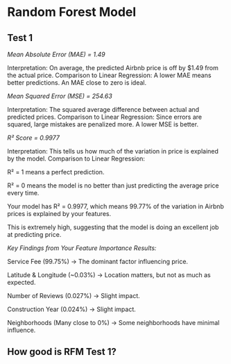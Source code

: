 # Random Forest Model

## Test 1

*Mean Absolute Error (MAE) = 1.49*

Interpretation: On average, the predicted Airbnb price is off by $1.49 from the actual price.
Comparison to Linear Regression: A lower MAE means better predictions. An MAE close to zero is ideal.

*Mean Squared Error (MSE) = 254.63*

Interpretation: The squared average difference between actual and predicted prices.
Comparison to Linear Regression: Since errors are squared, large mistakes are penalized more. A lower MSE is better.

*R² Score = 0.9977*

Interpretation: This tells us how much of the variation in price is explained by the model.
Comparison to Linear Regression:

R² = 1 means a perfect prediction.

R² = 0 means the model is no better than just predicting the average price every time.

Your model has R² = 0.9977, which means 99.77% of the variation in Airbnb prices is explained by your features.

This is extremely high, suggesting that the model is doing an excellent job at predicting price.

*Key Findings from Your Feature Importance Results:*

Service Fee (99.75%) → The dominant factor influencing price.

Latitude & Longitude (~0.03%) → Location matters, but not as much as expected.

Number of Reviews (0.027%) → Slight impact.

Construction Year (0.024%) → Slight impact.

Neighborhoods (Many close to 0%) → Some neighborhoods have minimal influence.

## How good is RFM Test 1?


